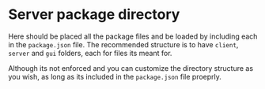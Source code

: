 # Server package directory


Here should be placed all the package files and be loaded by including each in the `package.json` file.
The recommended structure is to have `client`, `server` and `gui` folders, each for files its meant for.

Although its not enforced and you can customize the directory structure as you wish, as long as its included in the `package.json` file proeprly.